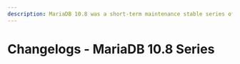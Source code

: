 ```yaml
---
description: MariaDB 10.8 was a short-term maintenance stable series of MariaDB maintained until May 2023.
---
```


# Changelogs - MariaDB 10.8 Series

